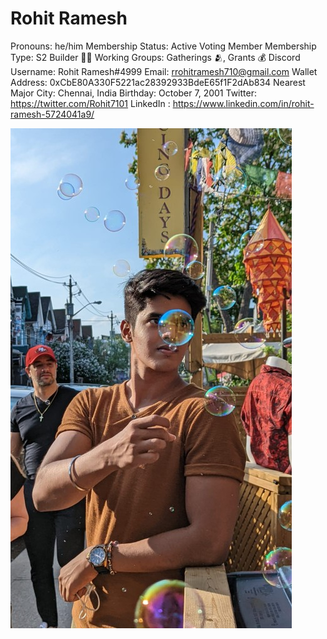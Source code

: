 # Rohit Ramesh

Pronouns: he/him
Membership Status: Active Voting Member
Membership Type: S2 Builder 🧑‍🚀
Working Groups: Gatherings 🫂, Grants 💰
Discord Username: Rohit Ramesh#4999
Email: rrohitramesh710@gmail.com
Wallet Address: 0xCbE80A330F5221ac28392933BdeE65f1F2dAb834
Nearest Major City: Chennai, India
Birthday: October 7, 2001
Twitter: https://twitter.com/Rohit7101
LinkedIn : https://www.linkedin.com/in/rohit-ramesh-5724041a9/

![24929.jpg - Rohit Ramesh.jpg](Rohit%20Ramesh%2074c2f141dcb44c5b98d3b2d21646cb80/24929.jpg_-_Rohit_Ramesh.jpg)
